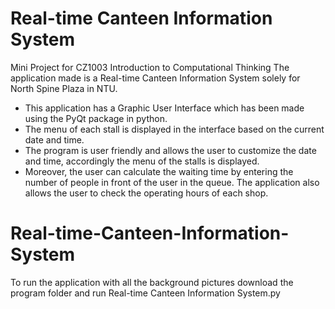 # Real-time Canteen Information System
Mini Project for CZ1003 Introduction to Computational Thinking
The application made is a Real-time Canteen Information System solely for North Spine Plaza in NTU.

- This application has a Graphic User Interface which has been made using the PyQt package in python.
- The menu of each stall is displayed in the interface based on the current date and time.
- The program is user friendly and allows the user to customize the date and time, accordingly the menu of the stalls is displayed.
- Moreover, the user can calculate the waiting time by entering the number of people in front of the user in the queue. The application also allows the user to check the operating hours of each shop.

# Real-time-Canteen-Information-System
To run the application with all the background pictures download the program folder and run Real-time Canteen Information System.py
